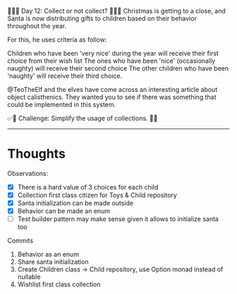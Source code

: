 🌟🌟🌟 Day 12: Collect or not collect? 🌟🌟🌟
Christmas is getting to a close, and Santa is now distributing gifts to children based on their behavior throughout the year.

For this, he uses criteria as follow:

Children who have been 'very nice' during the year will receive their first choice from their wish list
The ones who have been 'nice' (occasionally naughty) will receive their second choice
The other children who have been 'naughty' will receive their third choice.

@TeoTheElf and the elves have come across an interesting article about object calisthenics.
They wanted you to see if there was something that could be implemented in this system.

✅🚀 Challenge: Simplify the usage of collections. 🚀✅

---

# Thoughts
Observations:
- [X] There is a hard value of 3 choices for each child
- [X] Collection first class citizen for Toys & Child repository
- [X] Santa initialization can be made outside
- [X] Behavior can be made an enum
- [ ] Test builder pattern may make sense given it allows to initialize santa too

Commits
1. Behavior as an enum 
2. Share santa initialization
3. Create Children class -> Child repository, use Option monad instead of nullable
4. Wishlist first class collection